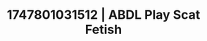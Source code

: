 ---
categories:
- Glory hole
- AI sensuality
- Football-themed kink
- Closeness kink
- AI girlfriend fantasy
image: /assets/images/1747801031512.jpg
layout: post
seo:
  description: Featured content with exclusive ABDL Play, Scat Fetish. HD images available.
  keywords: ABDL Play, Scat Fetish
  og_image: /assets/images/1747801031512.jpg
  schema_type: VisualArtwork
tags:
- ABDL Play
- '#1747801031512'
- Scat Fetish
title: 1747801031512 | ABDL Play Scat Fetish
---
